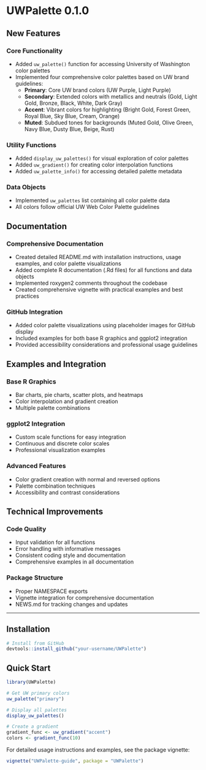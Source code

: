 # UWPalette 0.1.0

## New Features

### Core Functionality
* Added `uw_palette()` function for accessing University of Washington color palettes
* Implemented four comprehensive color palettes based on UW brand guidelines:
  - **Primary**: Core UW brand colors (UW Purple, Light Purple)
  - **Secondary**: Extended colors with metallics and neutrals (Gold, Light Gold, Bronze, Black, White, Dark Gray)
  - **Accent**: Vibrant colors for highlighting (Bright Gold, Forest Green, Royal Blue, Sky Blue, Cream, Orange)
  - **Muted**: Subdued tones for backgrounds (Muted Gold, Olive Green, Navy Blue, Dusty Blue, Beige, Rust)

### Utility Functions
* Added `display_uw_palettes()` for visual exploration of color palettes
* Added `uw_gradient()` for creating color interpolation functions
* Added `uw_palette_info()` for accessing detailed palette metadata

### Data Objects
* Implemented `uw_palettes` list containing all color palette data
* All colors follow official UW Web Color Palette guidelines

## Documentation

### Comprehensive Documentation
* Created detailed README.md with installation instructions, usage examples, and color palette visualizations
* Added complete R documentation (.Rd files) for all functions and data objects
* Implemented roxygen2 comments throughout the codebase
* Created comprehensive vignette with practical examples and best practices

### GitHub Integration
* Added color palette visualizations using placeholder images for GitHub display
* Included examples for both base R graphics and ggplot2 integration
* Provided accessibility considerations and professional usage guidelines

## Examples and Integration

### Base R Graphics
* Bar charts, pie charts, scatter plots, and heatmaps
* Color interpolation and gradient creation
* Multiple palette combinations

### ggplot2 Integration
* Custom scale functions for easy integration
* Continuous and discrete color scales
* Professional visualization examples

### Advanced Features
* Color gradient creation with normal and reversed options
* Palette combination techniques
* Accessibility and contrast considerations

## Technical Improvements

### Code Quality
* Input validation for all functions
* Error handling with informative messages
* Consistent coding style and documentation
* Comprehensive examples in all documentation

### Package Structure
* Proper NAMESPACE exports
* Vignette integration for comprehensive documentation
* NEWS.md for tracking changes and updates

---

## Installation

```r
# Install from GitHub
devtools::install_github("your-username/UWPalette")
```

## Quick Start

```r
library(UWPalette)

# Get UW primary colors
uw_palette("primary")

# Display all palettes
display_uw_palettes()

# Create a gradient
gradient_func <- uw_gradient("accent")
colors <- gradient_func(10)
```

For detailed usage instructions and examples, see the package vignette:
```r
vignette("UWPalette-guide", package = "UWPalette")
```